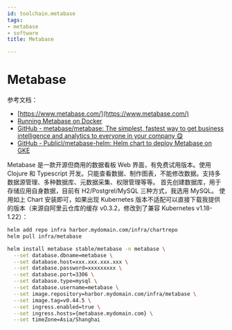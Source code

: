 ```yaml
---
id: toolchain.metabase
tags:
- metabase
- software
title: Metabase

---
```



# Metabase
参考文档：

- [https://www.metabase.com/](https://www.metabase.com/)
- [Running Metabase on Docker](https://www.metabase.com/docs/latest/installation-and-operation/running-metabase-on-docker)
- [GitHub - metabase/metabase: The simplest, fastest way to get business intelligence and analytics to everyone in your company :yum:](https://github.com/metabase/metabase)
- [GitHub - PublicI/metabase-helm: Helm chart to deploy Metabase on GKE](https://github.com/PublicI/metabase-helm)

Metabase 是一款开源但商用的数据看板 Web 界面，有免费试用版本。使用 Clojure 和 Typescript 开发。只能查看数据、制作图表，不能修改数据。支持多数据源管理、多种数据库、元数据采集、权限管理等等。
首先创建数据库，用于存储应用自身数据，目前有 H2/Postgrel/MySQL 三种方式，我选用 MySQL。
使用如上 Chart 安装即可，如果出现 Kubernetes 版本不适配可以直接下载我提供的版本（来源自阿里云仓库的缓存 v0.3.2，修改到了兼容 Kubernetes v1.18-1.22）：
```bash
helm add repo infra harbor.mydomain.com/infra/chartrepo
helm pull infra/metabase
```
```bash
helm install metabase stable/metabase -n metabase \
  --set database.dbname=metabase \
  --set database.host=xxx.xxx.xxx.xxx \
  --set database.password=xxxxxxxxx \
  --set database.port=3306 \
  --set database.type=mysql \
  --set database.username=metabase \
  --set image.repository=harbor.mydomain.com/infra/metabase \
  --set image.tag=v0.44.5 \
  --set ingress.enabled=true \
  --set ingress.hosts={metabase.mydomain.com} \
  --set timeZone=Asia/Shanghai
```

